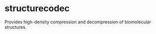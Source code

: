 structurecodec
==============

Provides high-density compression and decompression of biomolecular structures.
